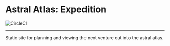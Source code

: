 # Astral Atlas: Expedition

![CircleCI](https://img.shields.io/circleci/build/github/astral-atlas/expedition)

---

Static site for planning and viewing the next venture out into the astral atlas.